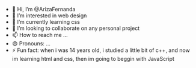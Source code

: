 - 👋 Hi, I’m @ArizaFernanda
- 👀 I’m interested in web design
- 🌱 I’m currently learning css
- 💞️ I’m looking to collaborate on any personal project
- 📫 How to reach me ...
- 😄 Pronouns: ...
- ⚡ Fun fact: when i was 14 years old, i studied a little bit of c++, and now im learning html and css, then im going to beggin with JavaScript

<!---
ArizaFernanda/ArizaFernanda is a ✨ special ✨ repository because its `README.md` (this file) appears on your GitHub profile.
You can click the Preview link to take a look at your changes.
--->
